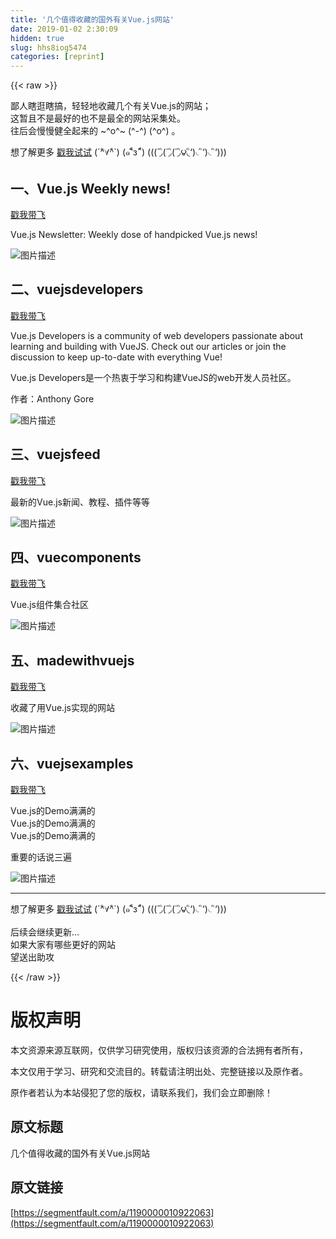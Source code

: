 ```yaml
---
title: '几个值得收藏的国外有关Vue.js网站' 
date: 2019-01-02 2:30:09
hidden: true
slug: hhs8iog5474
categories: [reprint]
---
```


{{< raw >}}

                    
<p>鄙人瞎逛瞎搞，轻轻地收藏几个有关Vue.js的网站；  <br>这暂且不是最好的也不是最全的网站采集处。  <br>往后会慢慢健全起来的 ~^o^~ (^-^) (^o^) 。  </p>
<p>想了解更多 <a href="https://github.com/itemsets/vue2" rel="nofollow noreferrer" target="_blank">戳我试试</a> (´^ิ∀^ิ`) (๑˜้ีз˜้ี) (((΄◞ิ(΄◞ิ(΄◞ิ౪◟ิ‘)◟ิ‘)◟ิ‘)))</p>
<h2 id="articleHeader0">一、Vue.js Weekly news!</h2>
<p><a href="http://vue-newsletter.com/" rel="nofollow noreferrer" target="_blank">戳我带飞</a></p>
<p>Vue.js Newsletter: Weekly dose of handpicked Vue.js news!</p>
<p><span class="img-wrap"><img data-src="/img/bVTZoP?w=698&amp;h=471" src="https://static.alili.tech/img/bVTZoP?w=698&amp;h=471" alt="图片描述" title="图片描述" style="cursor: pointer; display: inline;"></span></p>
<h2 id="articleHeader1">二、vuejsdevelopers</h2>
<p><a href="https://vuejsdevelopers.com" rel="nofollow noreferrer" target="_blank">戳我带飞</a></p>
<p>Vue.js Developers is a community of web developers passionate about learning and building with VueJS. Check out our articles or join the discussion to keep up-to-date with everything Vue!</p>
<p>Vue.js Developers是一个热衷于学习和构建VueJS的web开发人员社区。</p>
<p>作者：Anthony Gore</p>
<p><span class="img-wrap"><img data-src="/img/bVTZox?w=170&amp;h=170" src="https://static.alili.tech/img/bVTZox?w=170&amp;h=170" alt="图片描述" title="图片描述" style="cursor: pointer; display: inline;"></span></p>
<h2 id="articleHeader2">三、vuejsfeed</h2>
<p><a href="https://vuejsfeed.com/" rel="nofollow noreferrer" target="_blank">戳我带飞</a></p>
<p>最新的Vue.js新闻、教程、插件等等</p>
<p><span class="img-wrap"><img data-src="/img/bVTZrt?w=1202&amp;h=604" src="https://static.alili.tech/img/bVTZrt?w=1202&amp;h=604" alt="图片描述" title="图片描述" style="cursor: pointer; display: inline;"></span></p>
<h2 id="articleHeader3">四、vuecomponents</h2>
<p><a href="https://vuecomponents.com/" rel="nofollow noreferrer" target="_blank">戳我带飞</a></p>
<p>Vue.js组件集合社区</p>
<p><span class="img-wrap"><img data-src="/img/bVTZrB?w=1200&amp;h=534" src="https://static.alili.tech/img/bVTZrB?w=1200&amp;h=534" alt="图片描述" title="图片描述" style="cursor: pointer; display: inline;"></span></p>
<h2 id="articleHeader4">五、madewithvuejs</h2>
<p><a href="https://madewithvuejs.com/" rel="nofollow noreferrer" target="_blank">戳我带飞</a></p>
<p>收藏了用Vue.js实现的网站</p>
<p><span class="img-wrap"><img data-src="/img/bVTZrM?w=1178&amp;h=667" src="https://static.alili.tech/img/bVTZrM?w=1178&amp;h=667" alt="图片描述" title="图片描述" style="cursor: pointer; display: inline;"></span></p>
<h2 id="articleHeader5">六、vuejsexamples</h2>
<p><a href="https://vuejsexamples.com/" rel="nofollow noreferrer" target="_blank">戳我带飞</a></p>
<p>Vue.js的Demo满满的<br>Vue.js的Demo满满的<br>Vue.js的Demo满满的</p>
<p>重要的话说三遍</p>
<p><span class="img-wrap"><img data-src="/img/bVTZrR?w=1355&amp;h=705" src="https://static.alili.tech/img/bVTZrR?w=1355&amp;h=705" alt="图片描述" title="图片描述" style="cursor: pointer; display: inline;"></span></p>
<hr>
<p>想了解更多 <a href="https://github.com/itemsets/vue2" rel="nofollow noreferrer" target="_blank">戳我试试</a> (´^ิ∀^ิ`) (๑˜้ีз˜้ี) (((΄◞ิ(΄◞ิ(΄◞ิ౪◟ิ‘)◟ิ‘)◟ิ‘))) </p>
<p>后续会继续更新...<br>如果大家有哪些更好的网站<br>望送出助攻</p>

                
{{< /raw >}}

# 版权声明
本文资源来源互联网，仅供学习研究使用，版权归该资源的合法拥有者所有，

本文仅用于学习、研究和交流目的。转载请注明出处、完整链接以及原作者。

原作者若认为本站侵犯了您的版权，请联系我们，我们会立即删除！

## 原文标题
几个值得收藏的国外有关Vue.js网站

## 原文链接
[https://segmentfault.com/a/1190000010922063](https://segmentfault.com/a/1190000010922063)

